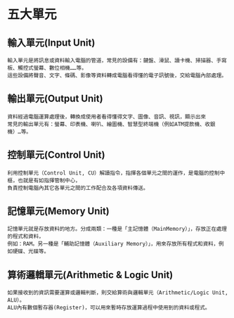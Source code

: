 # 五大單元
## 輸入單元(Input Unit)
```
輸入單元是將訊息或資料輸入電腦的管道，常見的設備有：鍵盤、滑鼠、讀卡機、掃描器、手寫板、觸控式螢幕、數位相機……等。
這些設備將聲音、文字、條碼、影像等資料轉成電腦看得懂的電子訊號後，交給電腦內部處理。
```
## 輸出單元(Output Unit)
```
資料經過電腦運算處理後，轉換成使用者看得懂得文字、圖像、音訊、視訊，顯示出來
常見的輸出單元有：螢幕、印表機、喇叭、繪圖機、智慧型終端機（例如ATM提款機、收銀機）…等。
```
## 控制單元(Control Unit)
```
利用控制單元（Control Unit, CU）解讀指令，指揮各個單元之間的運作，是電腦的控制中樞，也就是有如指揮管制中心，
負責控制電腦內其它各單元之間的工作配合及各項資料傳送。
```
## 記憶單元(Memory Unit)
```
記憶單元就是存放資料的地方。分成兩類：一種是「主記憶體（MainMemory）」，存放正在處理的程式和資料，
例如：RAM。另一種是「輔助記憶體（Auxiliary Memory）」，用來存放所有程式和資料，例如硬碟、光碟等。
```
## 算術邏輯單元(Arithmetic & Logic Unit)
```
如果接收到的資訊需要運算或邏輯判斷，則交給算術與邏輯單元（Arithmetic/Logic Unit, ALU）。
ALU內有數個暫存器(Register)，可以用來暫時存放運算過程中使用到的資料或程式。
```
